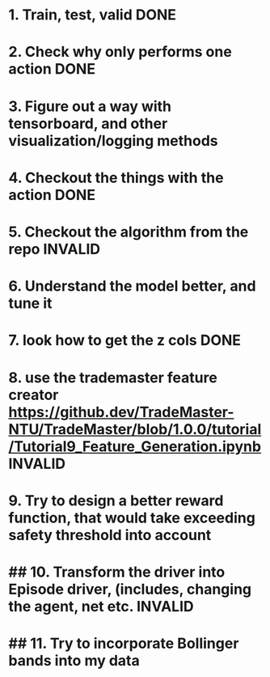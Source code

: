 # 1. **Train, test, valid** DONE
# 2. **Check why only performs one action** DONE
# 3. **Figure out a way with tensorboard, and other visualization/logging methods**
# 4. Checkout the things with the action DONE
# 5. Checkout the algorithm from the repo INVALID
# 6. Understand the model better, and tune it 
# 7. look how to get the z cols DONE
# 8. use the trademaster feature creator https://github.dev/TradeMaster-NTU/TradeMaster/blob/1.0.0/tutorial/Tutorial9_Feature_Generation.ipynb INVALID
# 9. Try to design a better reward function, that would take exceeding safety threshold into account
# 
# ## 10. Transform the driver into Episode driver, (includes, changing the agent, net etc. INVALID
# ## 11. Try to incorporate Bollinger bands into my data